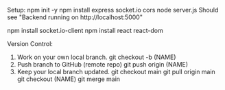 Setup:
npm init -y
npm install express socket.io cors
node server.js
Should see "Backend running on http://localhost:5000"

npm install socket.io-client
npm install react react-dom

Version Control:
1. Work on your own local branch.
git checkout -b (NAME)
2. Push branch to GitHub (remote repo)
git push origin (NAME)
3. Keep your local branch updated.
git checkout main
git pull origin main
git checkout (NAME)
git merge main
